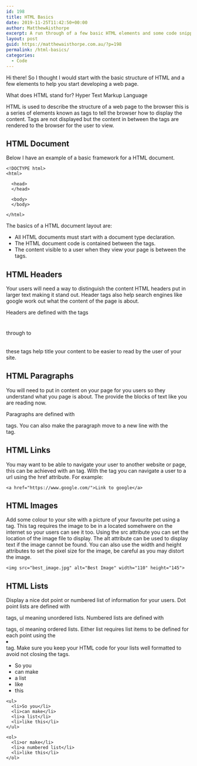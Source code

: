 ```yaml
---
id: 198
title: HTML Basics
date: 2019-11-25T11:42:50+00:00
author: MatthewAisthorpe
excerpt: A run through of a few basic HTML elements and some code snippets.
layout: post
guid: https://matthewaisthorpe.com.au/?p=198
permalink: /html-basics/
categories:
  - Code
---
```

Hi there! So I thought I would start with the basic structure of HTML and a few elements to help you start developing a web page.  
  
What does HTML stand for? Hyper Text Markup Language  
  
HTML is used to describe the structure of a web page to the browser this is a series of elements known as tags to tell the browser how to display the content. Tags are not displayed but the content in between the tags are rendered to the browser for the user to view.

## HTML Document

Below I have an example of a basic framework for a HTML document. 

<pre class="wp-block-code"><code>&lt;!DOCTYPE html>
&lt;html>

  &lt;head>
  &lt;/head>

  &lt;body>
  &lt;/body>

&lt;/html></code></pre>

The basics of a HTML document layout are:

  * All HTML documents must start with a document type declaration. 
  * The HTML document code is contained between the <html> </html> tags. 
  * The content visible to a user when they view your page is between the <body> </body> tags. 

## HTML Headers

Your users will need a way to distinguish the content HTML headers put in larger text making it stand out. Header tags also help search engines like google work out what the content of the page is about.  
  
Headers are defined with the tags <h1></h1> through to <h6></h6> these tags help title your content to be easier to read by the user of your site.

## HTML Paragraphs

You will need to put in content on your page for you users so they understand what you page is about. The provide the blocks of text like you are reading now.  
  
Paragraphs are defined with <p></p> tags. You can also make the paragraph move to a new line with the <br> tag.

## HTML Links

You may want to be able to navigate your user to another website or page, this can be achieved with an <a></a> tag. With the <a> tag you can navigate a user to a url using the href attribute. For example:  


<pre class="wp-block-code"><code>&lt;a href="https://www.google.com/">Link to google&lt;/a></code></pre>

## HTML Images

Add some colour to your site with a picture of your favourite pet using a <img> tag. This tag requires the image to be in a located somehwere on the internet so your users can see it too. Using the src attribute you can set the location of the image file to display. The alt attribute can be used to display text if the image cannot be found. You can also use the width and height attributes to set the pixel size for the image, be careful as you may distort the image.

<pre class="wp-block-code"><code>&lt;img src="best_image.jpg" alt="Best Image" width="110" height="145"></code></pre>

## HTML Lists

Display a nice dot point or numbered list of information for your users. Dot point lists are defined with <ul> </ul> tags, ul meaning unordered lists. Numbered lists are defined with <ol> </ol> tags, ol meaning ordered lists. Either list requires list items to be defined for each point using the <li> </li> tag. Make sure you keep your HTML code for your lists well formatted to avoid not closing the tags.

  * So you
  * can make
  * a list
  * like 
  * this

<pre class="wp-block-code"><code>&lt;ul>
  &lt;li>So you&lt;/li>
  &lt;li>can make&lt;/li>
  &lt;li>a list&lt;/li>
  &lt;li>like this&lt;/li>
&lt;/ul>

&lt;ol>
  &lt;li>or make&lt;/li>
  &lt;li>a numbered list&lt;/li>
  &lt;li>like this&lt;/li>
&lt;/ol></code></pre>